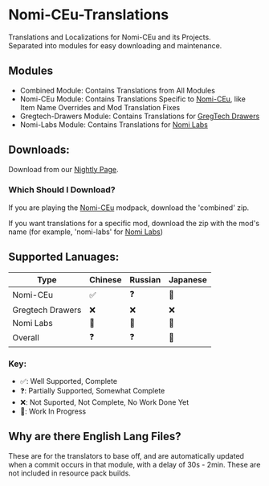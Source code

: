 # Nomi-CEu-Translations
Translations and Localizations for Nomi-CEu and its Projects.<br> Separated into modules for easy downloading and maintenance.

## Modules
- Combined Module: Contains Translations from All Modules
- Nomi-CEu Module: Contains Translations Specific to [Nomi-CEu](https://github.com/Nomi-CEu/Nomi-CEu), like Item Name Overrides and Mod Translation Fixes
- Gregtech-Drawers Module: Contains Translations for [GregTech Drawers](https://github.com/Nomi-CEu/gregtech-drawers)
- Nomi-Labs Module: Contains Translations for [Nomi Labs](https://github.com/Nomi-CEu/Nomi-Labs)


## Downloads:
Download from our [Nightly Page](https://nightly.link/Nomi-CEu/Nomi-CEu-Translations/workflows/pushbuildpack/main?preview). 

### Which Should I Download?
If you are playing the [Nomi-CEu](https://github.com/Nomi-CEu/Nomi-CEu) modpack, download the 'combined' zip.

If you want translations for a specific mod, download the zip with the mod's name (for example, 'nomi-labs' for [Nomi Labs](https://github.com/Nomi-CEu/Nomi-Labs))


## Supported Lanuages:

|Type|Chinese|Russian|Japanese|
|---|---|---|---|
|Nomi-CEu|✅|❓|🔨|
|Gregtech Drawers|❌|❌|❌|
|Nomi Labs|🔨|🔨|🔨|
|Overall|❓|❓|🔨|

### Key:
- ✅: Well Supported, Complete
- ❓: Partially Supported, Somewhat Complete
- ❌: Not Suported, Not Complete, No Work Done Yet
- 🔨: Work In Progress


## Why are there English Lang Files?
These are for the translators to base off, and are automatically updated when a commit occurs in that module, with a delay of 30s - 2min.
These are not included in resource pack builds.
